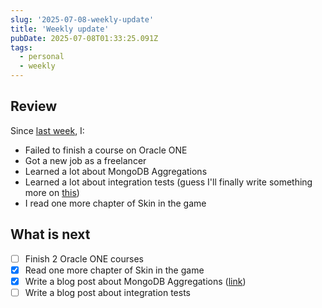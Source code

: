 ```yaml
---
slug: '2025-07-08-weekly-update'
title: 'Weekly update'
pubDate: 2025-07-08T01:33:25.091Z
tags:
  - personal
  - weekly
---
```


## Review

Since [last week](/blog/2025-06-29-weekly-update), I:

- Failed to finish a course on Oracle ONE
- Got a new job as a freelancer
- Learned a lot about MongoDB Aggregations
- Learned a lot about integration tests (guess I'll finally write something more on [this](/blog/getting-productive-with-automated-tests))
- I read one more chapter of Skin in the game

## What is next

- [ ] Finish 2 Oracle ONE courses
- [x] Read one more chapter of Skin in the game
- [x] Write a blog post about MongoDB Aggregations ([link](/blog/about-mongodb-aggregations))
- [ ] Write a blog post about integration tests
